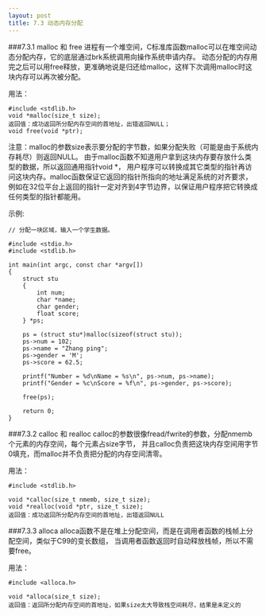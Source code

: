 ```yaml
---
layout: post
title: 7.3 动态内存分配
---
```


###7.3.1 malloc 和 free
进程有一个堆空间，C标准库函数malloc可以在堆空间动态分配内存，它的底层通过brk系统调用向操作系统申请内存。
动态分配的内存用完之后可以用free释放，更准确地说是归还给malloc，这样下次调用malloc时这块内存可以再次被分配。

用法：

    #include <stdlib.h>
    void *malloc(size_t size);
    返回值：成功返回所分配内存空间的首地址，出错返回NULL；
    void free(void *ptr);

注意：malloc的参数size表示要分配的字节数，如果分配失败（可能是由于系统内存耗尽）则返回NULL。
由于malloc函数不知道用户拿到这块内存要存放什么类型的数据，所以返回通用指针void \*，
用户程序可以转换成其它类型的指针再访问这块内存。malloc函数保证它返回的指针所指向的地址满足系统的对齐要求，
例如在32位平台上返回的指针一定对齐到4字节边界，以保证用户程序把它转换成任何类型的指针都能用。<br>

示例:

	// 分配一块区域，输入一个学生数据。

	#include <stdio.h>
	#include <stdlib.h>

	int main(int argc, const char *argv[])
	{
		struct stu
		{
			int num;
			char *name;
			char gender;
			float score;
		} *ps;

		ps = (struct stu*)malloc(sizeof(struct stu));
		ps->num = 102;
		ps->name = "Zhang ping";
		ps->gender = 'M';
		ps->score = 62.5;

		printf("Number = %d\nName = %s\n", ps->num, ps->name);
		printf("Gender = %c\nScore = %f\n", ps->gender, ps->score);

		free(ps);
    
		return 0;
	} 

###7.3.2 calloc 和 realloc
calloc的参数很像fread/fwrite的参数，分配nmemb个元素的内存空间，每个元素占size字节，
并且calloc负责把这块内存空间用字节0填充，而malloc并不负责把分配的内存空间清零。

用法：

	#include <stdlib.h>
	
	void *calloc(size_t nmemb, size_t size);
	void *realloc(void *ptr, size_t size);
	返回值：成功返回所分配内存空间的首地址，出错返回NULL
	
	
###7.3.3 alloca	
alloca函数不是在堆上分配空间，而是在调用者函数的栈帧上分配空间，类似于C99的变长数组，
当调用者函数返回时自动释放栈帧，所以不需要free。

用法：

	#include <alloca.h>

	void *alloca(size_t size);
	返回值：返回所分配内存空间的首地址，如果size太大导致栈空间耗尽，结果是未定义的

